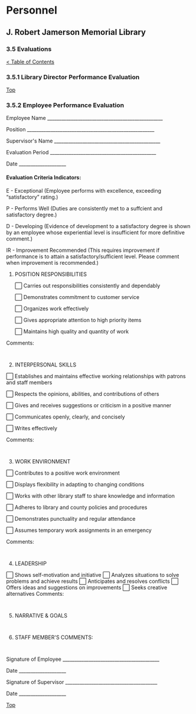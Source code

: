 [0]: ../README.md
[3.5]: evaluations.md

# Personnel
## J. Robert Jamerson Memorial Library
### 3.5 Evaluations
[< Table of Contents][0]

### 3.5.1 Library Director Performance Evaluation

[Top][3.5]

### 3.5.2 Employee Performance Evaluation

Employee Name _________________________________________________

Position ______________________________________________________

Supervisor's Name _____________________________________________

Evaluation Period _____________________________________________ 

Date ____________________
	
#### Evaluation Criteria Indicators:
E - Exceptional (Employee performs with excellence, exceeding “satisfactory” rating.)

P - Performs Well (Duties are consistently met to a suffcient and satisfactory degree.)

D - Developing (Evidence of development to a satisfactory degree is shown by an employee whose experiential level is insufficient for more definitive comment.)

IR - Improvement Recommended (This requires improvement if performance is to attain a satisfactory/sufficient level. Please comment when improvement is recommended.)

1. POSITION RESPONSIBILITIES

	⬜ Carries out responsibilities consistently and dependably

	⬜ Demonstrates commitment to customer service

	⬜ Organizes work effectively

	⬜ Gives appropriate attention to high priority items

	⬜ Maintains high quality and quantity of work

Comments:
```


```
2. INTERPERSONAL SKILLS

⬜ Establishes and maintains effective working relationships with patrons and staff members

⬜ Respects the opinions, abilities, and contributions of others

⬜ Gives and receives suggestions or criticism in a positive manner

⬜ Communicates openly, clearly, and concisely

⬜ Writes effectively

Comments:
```


```
3. WORK ENVIRONMENT

⬜ Contributes to a positive work environment

⬜ Displays flexibility in adapting to changing conditions

⬜ Works with other library staff to share knowledge and information

⬜ Adheres to library and county policies and procedures

⬜ Demonstrates punctuality and regular attendance

⬜ Assumes temporary work assignments in an emergency

Comments:
```


```
4. LEADERSHIP

⬜ Shows self-motivation and initiative
⬜ Analyzes situations to solve problems and achieve results
⬜ Anticipates and resolves conflicts
⬜ Offers ideas and suggestions on improvements
⬜ Seeks creative alternatives
Comments:
```


```
5. NARRATIVE & GOALS
```


```
6. STAFF MEMBER'S COMMENTS:
```


```
Signature of Employee _________________________________________

Date ____________________

Signature of Supervisor _______________________________________

Date ____________________


[Top][3.5]
